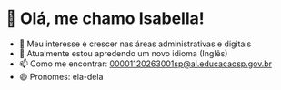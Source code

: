# 👋 Olá, me chamo Isabella!
- 👀 Meu interesse é crescer nas áreas administrativas e digitais
- 🌱 Atualmente estou apredendo um novo idioma (Inglês)
- 📫 Como me encontrar: 00001120263001sp@al.educacaosp.gov.br
- 😄 Pronomes: ela-dela

<!---
IsabellaLopes14/IsabellaLopes14 is a ✨ special ✨ repository because its `README.md` (this file) appears on your GitHub profile.
You can click the Preview link to take a look at your changes.
--->
